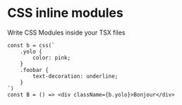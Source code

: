 # CSS inline modules

Write CSS Modules inside your TSX files
```tsx
const b = css(`
	.yolo {
		color: pink;
	}
	.foobar {
		text-decoration: underline;
	}
`)
const B = () => <div className={b.yolo}>Bonjour</div>
```